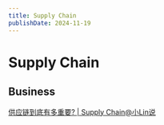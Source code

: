 ```yaml
---
title: Supply Chain
publishDate: 2024-11-19
---
```


# Supply Chain

## Business

[供应链到底有多重要? | Supply Chain@小Lin说](https://www.youtube.com/watch?v=5nTPBvQZm-s)
